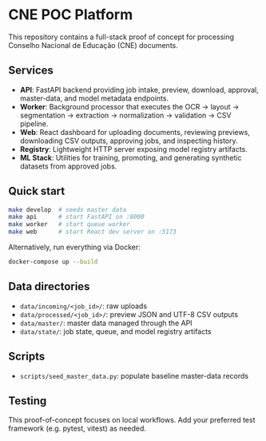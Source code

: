 # CNE POC Platform

This repository contains a full-stack proof of concept for processing Conselho Nacional de Educação (CNE) documents.

## Services

- **API**: FastAPI backend providing job intake, preview, download, approval, master-data, and model metadata endpoints.
- **Worker**: Background processor that executes the OCR → layout → segmentation → extraction → normalization → validation → CSV pipeline.
- **Web**: React dashboard for uploading documents, reviewing previews, downloading CSV outputs, approving jobs, and inspecting history.
- **Registry**: Lightweight HTTP server exposing model registry artifacts.
- **ML Stack**: Utilities for training, promoting, and generating synthetic datasets from approved jobs.

## Quick start

```bash
make develop  # seeds master data
make api      # start FastAPI on :8000
make worker   # start queue worker
make web      # start React dev server on :5173
```

Alternatively, run everything via Docker:

```bash
docker-compose up --build
```

## Data directories

- `data/incoming/<job_id>/`: raw uploads
- `data/processed/<job_id>/`: preview JSON and UTF-8 CSV outputs
- `data/master/`: master data managed through the API
- `data/state/`: job state, queue, and model registry artifacts

## Scripts

- `scripts/seed_master_data.py`: populate baseline master-data records

## Testing

This proof-of-concept focuses on local workflows. Add your preferred test framework (e.g. pytest, vitest) as needed.
